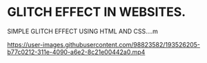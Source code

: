 # GLITCH EFFECT IN WEBSITES.
SIMPLE GLITCH EFFECT USING HTML AND CSS....m

https://user-images.githubusercontent.com/98823582/193526205-b77c0212-311e-4090-a6e2-8c21e00442a0.mp4
